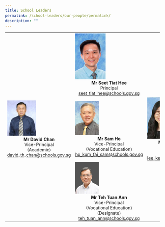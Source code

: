 ```yaml
---
title: School Leaders
permalink: /school-leaders/our-people/permalink/
description: ""
---
```

|  |  |  |
|---|---|---|
|  | <img src="/images/principal.jpg" style="width:45%"><center><b>Mr Seet Tiat Hee</b><br>Principal<br>seet_tiat_hee@schools.gov.sg</center> |  |
| <img src="/images/vp.jpg" style="width:45%"><br><center><b>Mr David Chan</b><br>Vice-Principal<br>(Academic)<br>david_th_chan@schools.gov.sg</center> | <img src="/images/vp1.jpg" style="width:35%"><br><center><b>Mr Sam Ho</b><br>Vice-Principal<br>(Vocational Education)<br>ho_kum_fai_sam@schools.gov.sg</center> | <img src="/images/vp2.jpg" style="width:45%"><br><center><b>Mdm Lee Kee Meng</b><br>Vice-Principal<br>(Administration)<br>lee_kee_meng@schools.gov.sg</center>|
|  | <img src="/images/sl1.png" style="width:35%"><center><b>Mr Teh Tuan Ann </b><br>Vice-Principal<Br>(Vocational Education)<br>(Designate)<br>teh_tuan_ann@schools.gov.sg</center> |  |